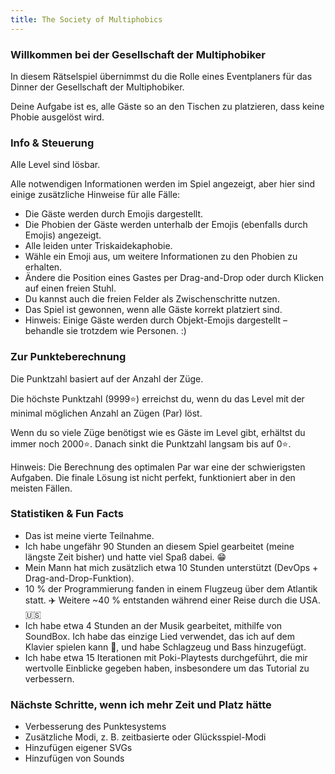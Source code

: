 ```yaml
---
title: The Society of Multiphobics
---
```


### Willkommen bei der Gesellschaft der Multiphobiker

In diesem Rätselspiel übernimmst du die Rolle eines Eventplaners für das Dinner der Gesellschaft der Multiphobiker.

Deine Aufgabe ist es, alle Gäste so an den Tischen zu platzieren, dass keine Phobie ausgelöst wird.

### Info & Steuerung

Alle Level sind lösbar.

Alle notwendigen Informationen werden im Spiel angezeigt, aber hier sind einige zusätzliche Hinweise für alle Fälle:

- Die Gäste werden durch Emojis dargestellt.
- Die Phobien der Gäste werden unterhalb der Emojis (ebenfalls durch Emojis) angezeigt.
- Alle leiden unter Triskaidekaphobie.
- Wähle ein Emoji aus, um weitere Informationen zu den Phobien zu erhalten.
- Ändere die Position eines Gastes per Drag-and-Drop oder durch Klicken auf einen freien Stuhl.
- Du kannst auch die freien Felder als Zwischenschritte nutzen.
- Das Spiel ist gewonnen, wenn alle Gäste korrekt platziert sind.
- Hinweis: Einige Gäste werden durch Objekt-Emojis dargestellt – behandle sie trotzdem wie Personen. :)

### Zur Punkteberechnung

Die Punktzahl basiert auf der Anzahl der Züge.

Die höchste Punktzahl (9999⭐️) erreichst du, wenn du das Level mit der minimal möglichen Anzahl an Zügen (Par) löst.

Wenn du so viele Züge benötigst wie es Gäste im Level gibt, erhältst du immer noch 2000⭐️. Danach sinkt die Punktzahl langsam bis auf 0⭐️.

Hinweis: Die Berechnung des optimalen Par war eine der schwierigsten Aufgaben. Die finale Lösung ist nicht perfekt, funktioniert aber in den meisten Fällen.

### Statistiken & Fun Facts

- Das ist meine vierte Teilnahme.
- Ich habe ungefähr 90 Stunden an diesem Spiel gearbeitet (meine längste Zeit bisher) und hatte viel Spaß dabei. 😁
- Mein Mann hat mich zusätzlich etwa 10 Stunden unterstützt (DevOps + Drag-and-Drop-Funktion).
- 10 % der Programmierung fanden in einem Flugzeug über dem Atlantik statt. ✈️ Weitere ~40 % entstanden während einer Reise durch die USA. 🇺🇸
- Ich habe etwa 4 Stunden an der Musik gearbeitet, mithilfe von SoundBox. Ich habe das einzige Lied verwendet, das ich auf dem Klavier spielen kann 🎹, und habe Schlagzeug und Bass hinzugefügt.
- Ich habe etwa 15 Iterationen mit Poki-Playtests durchgeführt, die mir wertvolle Einblicke gegeben haben, insbesondere um das Tutorial zu verbessern.

### Nächste Schritte, wenn ich mehr Zeit und Platz hätte

- Verbesserung des Punktesystems
- Zusätzliche Modi, z. B. zeitbasierte oder Glücksspiel-Modi
- Hinzufügen eigener SVGs
- Hinzufügen von Sounds
